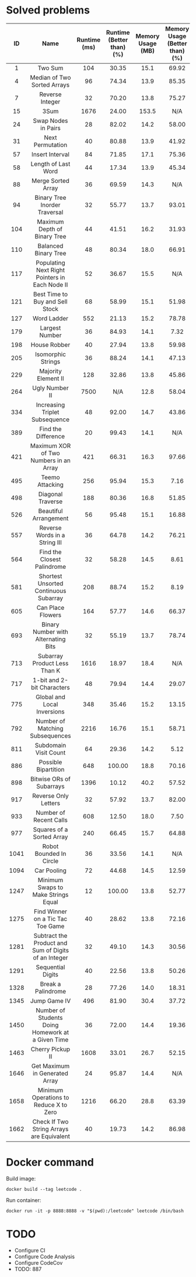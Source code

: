 # Solved problems

|  ID   |                         Name                         | Runtime (ms) | Runtime (Better than) (%) | Memory Usage (MB) | Memory Usage (Better than) (%) |
| :---: | :--------------------------------------------------: | :----------: | :-----------------------: | :---------------: | :----------------------------: |
|   1   |                       Two Sum                        |     104      |           30.35           |       15.1        |             69.92              |
|   4   |             Median of Two Sorted Arrays              |      96      |           74.34           |       13.9        |             85.35              |
|   7   |                   Reverse Integer                    |      32      |           70.20           |       13.8        |             75.27              |
|  15   |                         3Sum                         |     1676     |           24.00           |       153.5       |              N/A               |
|  24   |                 Swap Nodes in Pairs                  |      28      |           82.02           |       14.2        |             58.00              |
|  31   |                   Next Permutation                   |      40      |           80.88           |       13.9        |             41.92              |
|  57   |                   Insert Interval                    |      84      |           71.85           |       17.1        |             75.36              |
|  58   |                 Length of Last Word                  |      44      |           17.34           |       13.9        |             45.34              |
|  88   |                  Merge Sorted Array                  |      36      |           69.59           |       14.3        |              N/A               |
|  94   |            Binary Tree Inorder Traversal             |      32      |           55.77           |       13.7        |             93.01              |
|  104  |             Maximum Depth of Binary Tree             |      44      |           41.51           |       16.2        |             31.93              |
|  110  |                 Balanced Binary Tree                 |      48      |           80.34           |       18.0        |             66.91              |
|  117  |    Populating Next Right Pointers in Each Node II    |      52      |           36.67           |       15.5        |              N/A               |
|  121  |           Best Time to Buy and Sell Stock            |      68      |           58.99           |       15.1        |             51.98              |
|  127  |                     Word Ladder                      |     552      |           21.13           |       15.2        |             78.78              |
|  179  |                    Largest Number                    |      36      |           84.93           |       14.1        |              7.32              |
|  198  |                     House Robber                     |      40      |           27.94           |       13.8        |             59.98              |
|  205  |                  Isomorphic Strings                  |      36      |           88.24           |       14.1        |             47.13              |
|  229  |                 Majority Element II                  |     128      |           32.86           |       13.8        |             45.86              |
|  264  |                    Ugly Number II                    |     7500     |            N/A            |       12.8        |             58.04              |
|  334  |            Increasing Triplet Subsequence            |      48      |           92.00           |       14.7        |             43.86              |
|  389  |                 Find the Difference                  |      20      |           99.43           |       14.1        |              N/A               |
|  421  |        Maximum XOR of Two Numbers in an Array        |     421      |           66.31           |       16.3        |             97.66              |
|  495  |                   Teemo Attacking                    |     256      |           95.94           |       15.3        |              7.16              |
|  498  |                  Diagonal Traverse                   |     188      |           80.36           |       16.8        |             51.85              |
|  526  |                Beautiful Arrangement                 |      56      |           95.48           |       15.1        |             16.88              |
|  557  |            Reverse Words in a String III             |      36      |           64.78           |       14.2        |             76.21              |
|  564  |             Find the Closest Palindrome              |      32      |           58.28           |       14.5        |              8.61              |
|  581  |        Shortest Unsorted Continuous Subarray         |     208      |           88.74           |       15.2        |              8.19              |
|  605  |                  Can Place Flowers                   |     164      |           57.77           |       14.6        |             66.37              |
|  693  |         Binary Number with Alternating Bits          |      32      |           55.19           |       13.7        |             78.74              |
|  713  |             Subarray Product Less Than K             |     1616     |           18.97           |       18.4        |              N/A               |
|  717  |              1-bit and 2-bit Characters              |      48      |           79.94           |       14.4        |             29.07              |
|  775  |             Global and Local Inversions              |     348      |           35.46           |       15.2        |             13.15              |
|  792  |           Number of Matching Subsequences            |     2216     |           16.76           |       15.1        |             58.71              |
|  811  |                Subdomain Visit Count                 |      64      |           29.36           |       14.2        |              5.12              |
|  886  |                 Possible Bipartition                 |     648      |          100.00           |       18.8        |             70.16              |
|  898  |               Bitwise ORs of Subarrays               |     1396     |           10.12           |       40.2        |             57.52              |
|  917  |                 Reverse Only Letters                 |      32      |           57.92           |       13.7        |             82.00              |
|  933  |                Number of Recent Calls                |     608      |           12.50           |       18.0        |              7.50              |
|  977  |              Squares of a Sorted Array               |     240      |           66.45           |       15.7        |             64.88              |
| 1041  |               Robot Bounded In Circle                |      36      |           33.56           |       14.1        |              N/A               |
| 1094  |                     Car Pooling                      |      72      |           44.68           |       14.5        |             12.59              |
| 1247  |         Minimum Swaps to Make Strings Equal          |      12      |          100.00           |       13.8        |             52.77              |
| 1275  |          Find Winner on a Tic Tac Toe Game           |      40      |           28.62           |       13.8        |             72.16              |
| 1281  | Subtract the Product and Sum of Digits of an Integer |      32      |           49.10           |       14.3        |             30.56              |
| 1291  |                  Sequential Digits                   |      40      |           22.56           |       13.8        |             50.26              |
| 1328  |                  Break a Palindrome                  |      28      |           77.26           |       14.0        |             18.31              |
| 1345  |                     Jump Game IV                     |     496      |           81.90           |       30.4        |             37.72              |
| 1450  |  Number of Students Doing Homework at a Given Time   |      36      |           72.00           |       14.4        |             19.36              |
| 1463  |                   Cherry Pickup II                   |     1608     |           33.01           |       26.7        |             52.15              |
| 1646  |            Get Maximum in Generated Array            |      24      |           95.87           |       14.4        |              N/A               |
| 1658  |        Minimum Operations to Reduce X to Zero        |     1216     |           66.20           |       28.8        |             63.39              |
| 1662  |      Check If Two String Arrays are Equivalent       |      40      |           19.73           |       14.2        |             86.98              |

# Docker command

Build image:

```console
docker build --tag leetcode .
```

Run container:

```console
docker run -it -p 8888:8888 -v "$(pwd):/leetcode" leetcode /bin/bash
```

# TODO

-   Configure CI
-   Configure Code Analysis
-   Configure CodeCov
-   TODO: 887